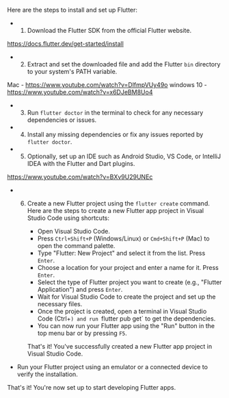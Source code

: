 
Here are the steps to install and set up Flutter:

- 1.  Download the Flutter SDK from the official Flutter website.

https://docs.flutter.dev/get-started/install


- 2. Extract and set the downloaded file and add the Flutter `bin` directory to your system's PATH variable.

Mac - https://www.youtube.com/watch?v=DlfmpVUy49o
windows 10 - https://www.youtube.com/watch?v=x6DJeBM8Uo4


- 3. Run `flutter doctor` in the terminal to check for any necessary dependencies or issues.

- 4. Install any missing dependencies or fix any issues reported by `flutter doctor`.

- 5. Optionally, set up an IDE such as Android Studio, VS Code, or IntelliJ IDEA with the Flutter and Dart plugins.

https://www.youtube.com/watch?v=BXv9U29UNEc


- 6. Create a new Flutter project using the `flutter create` command.
        Here are the steps to create a new Flutter app project in Visual Studio Code using shortcuts:

        - Open Visual Studio Code.
        - Press `Ctrl+Shift+P` (Windows/Linux) or `Cmd+Shift+P` (Mac) to open the command palette.
        - Type "Flutter: New Project" and select it from the list. Press `Enter`.
        - Choose a location for your project and enter a name for it. Press `Enter`.
        - Select the type of Flutter project you want to create (e.g., "Flutter Application") and press `Enter`.
        - Wait for Visual Studio Code to create the project and set up the necessary files.
        - Once the project is created, open a terminal in Visual Studio Code (Ctrl+`) and run `flutter pub get` to get the dependencies.
        - You can now run your Flutter app using the "Run" button in the top menu bar or by pressing `F5`.

        That's it! You've successfully created a new Flutter app project in Visual Studio Code.

- Run your Flutter project using an emulator or a connected device to verify the installation.

That's it! You're now set up to start developing Flutter apps.